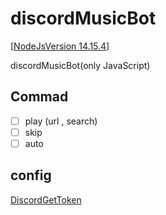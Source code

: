 # discordMusicBot
[[NodeJsVersion 14.15.4](https://nodejs.org)]

discordMusicBot(only JavaScript)

## Commad
- [ ] play (url , search)
- [ ] skip
- [ ] auto

## config 
[DiscordGetToken](https://discord.com/developers/applications/)
